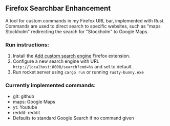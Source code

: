 ## Firefox Searchbar Enhancement
A tool for custom commands in my Firefox URL bar, implemented with Rust.
Commands are used to direct search to specific websites, such as "maps Stockholm" redirecting the search for "Stockholm" to Google Maps.

### Run instructions:
1. Install the [Add custom search engine](https://addons.mozilla.org/en-CA/firefox/addon/add-custom-search-engine/) Firefox extension.
2. Configure a new search engine with URL ```http://localhost:8000/search?cmd=%s``` and set to default.
3. Run rocket server using `cargo run` or running `rusty-bunny.exe`


### Currently implemented commands:
- git:          github
- maps:         Google Maps
- yt:           Youtube
- reddit:       reddit
- Defaults to standard Google Search if no command given
